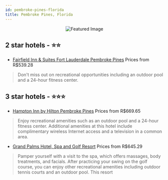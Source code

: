 ```yaml
---
id: pembroke-pines-florida
title: Pembroke Pines, Florida
---
```


<center><img src="https://i.travelapi.com/hotels/1000000/210000/203600/203532/8c3250df_z.jpg" alt="Featured Image" /></center>


##  2 star hotels - ⭐️⭐️

-    [Fairfield Inn & Suites Fort Lauderdale Pembroke Pines](https://us.hurb.com/hotels/pembroke-pines/fairfield-inn-suites-fort-lauderdale-pembroke-pines-JNP-JP498898?cmp=18055) Prices from R$539.28
   > Don't miss out on recreational opportunities including an outdoor pool and a 24-hour fitness center.

##  3 star hotels - ⭐️⭐️⭐️

-    [Hampton Inn by Hilton Pembroke Pines](https://us.hurb.com/hotels/pembroke-pines/hampton-inn-by-hilton-pembroke-pines-JNP-JP173516?cmp=18055) Prices from R$669.65
   > Enjoy recreational amenities such as an outdoor pool and a 24-hour fitness center. Additional amenities at this hotel include complimentary wireless Internet access and a television in a common area.
-    [Grand Palms Hotel, Spa and Golf Resort](https://us.hurb.com/hotels/pembroke-pines/grand-palms-hotel-spa-and-golf-resort-JNP-JP020894?cmp=18055) Prices from R$645.29
   > Pamper yourself with a visit to the spa, which offers massages, body treatments, and facials. After practicing your swing on the golf course, you can enjoy other recreational amenities including outdoor tennis courts and an outdoor pool. This resort 
